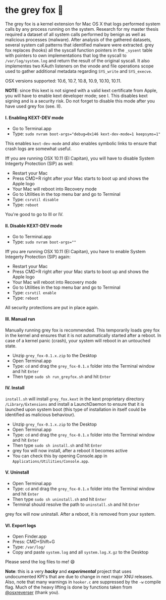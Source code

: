 # the grey fox :wolf:
The grey fox is a kernel extension for Mac OS X that logs performed system calls by any process running on the system. Research for my master thesis required a dataset of all system calls performed by benign as well as malicious processes (malware). After analysis of the gathered datasets, several system call patterns that identified malware were extracted. 
grey fox replaces (hooks) all the syscall function pointers in the `_sysent` table with pointers to own implementations that log the syscall to `/var/log/system.log` and return the result of the original syscall. It also implementes two KAuth listeners on the vnode and file operations scope used to gather additional metadata regarding `SYS_write` and `SYS_execve`.

OSX versions supported: 10.6, 10.7, 10.8, 10.9, 10.10, 10.11.

__NOTE__: since this kext is not signed with a valid kext certificate from Apple, you will have to enable kext developer mode; see I. This disables kext signing and is a security risk. Do not forget to disable this mode after you have used grey fox (see. II). 

#### I. Enabling KEXT-DEV mode
- Go to Terminal.app
- Type: `sudo nvram boot-args="debug=0x146 kext-dev-mode=1 keepsyms=1"`

This enables `kext-dev-mode` and also enables symbolic links to ensure that crash logs are somewhat useful.

Iff you are running OSX 10.11 (El Capitan), you will have to disable System Integerty Protection (SIP) as well:
- Restart your Mac
- Press CMD+R right after your Mac starts to boot up and shows the Apple logo
- Your Mac will reboot into Recovery mode
- Go to Utilities in the top menu bar and go to Terminal
- Type: `csrutil disable`
- Type: `reboot`

You're good to go to III or IV.

#### II. Disable KEXT-DEV mode

- Go to Terminal.app
- Type: `sudo nvram boot-args=""`

Iff you are running OSX 10.11 (El Capitan), you have to enable System Integerty Protection (SIP) again:
- Restart your Mac
- Press CMD+R right after your Mac starts to boot up and shows the Apple logo
- Your Mac will reboot into Recovery mode
- Go to Utilities in the top menu bar and go to Terminal
- Type: `csrutil enable`
- Type: `reboot`

All security protections are put in place again.

#### III. Manual run
Manually running grey fox is recommended. This temporarily loads grey fox in the kernel and ensures that it is not automatically started after a reboot. In case of a kernel panic (crash), your system will reboot in an untouched state.

- Unzip `grey_fox-0.1.x.zip` to the Desktop
- Open Terminal.app
- Type: `cd` and drag the `grey_fox-0.1.x` folder into the Terminal window and hit `Enter`
- Then type `sudo sh run_greyfox.sh` and hit `Enter`


#### IV. Install
`install.sh` will install `grey_fox.kext` in the kext proprietary directory `/Library/Extensions` and install a LaunchDaemon to ensure that it is launched upon system boot (this type of installation in itself could be identified as malicious behaviour). 

- Unzip `grey_fox-0.1.x.zip` to the Desktop
- Open Terminal.app
- Type: `cd` and drag the `grey_fox-0.1.x` folder into the Terminal window and hit `Enter`
- Then type `sudo sh install.sh` and hit `Enter`
- grey fox will now install, after a reboot it becomes active
- You can check this by opening Console.app in `Applications/Utilities/Console.app`. 

#### V. Uninstall
- Open Terminal.app
- Type: `cd` and drag the `grey_fox-0.1.x` folder into the Terminal window and hit `Enter`
- Then type `sudo sh uninstall.sh` and hit `Enter`
- Terminal should resolve the path to `uninstall.sh` and hit `Enter`

grey fox will now uninstall. After a reboot, it is removed from your system.


#### VI. Export logs
- Open Finder.app
- Press: CMD+Shift+G
- Type: `/var/log/`
- Copy and paste `system.log` and all `system.log.X.gz` to the Desktop

Please send the log files to me! :smile:



**Note**: this is a very **_hacky_** and **_experimental_** project that uses undocumented KPI's that are due to change in next major XNU releases. Also, note that many warnings in `hooker.c` are suppressed by the `-w` compile flag. Much of the heavy lifting is done by functions taken from [@osxreverser](https://github.com/gdbinit/onyx-the-black-cat) (thank you). 
